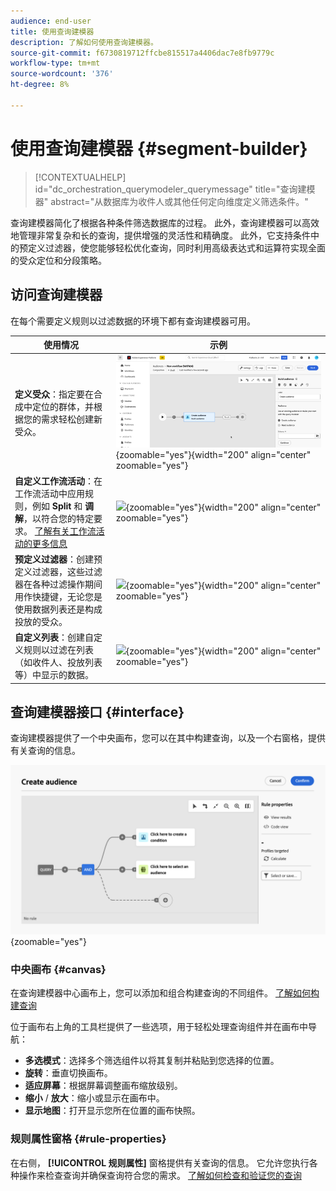 ```yaml
---
audience: end-user
title: 使用查询建模器
description: 了解如何使用查询建模器。
source-git-commit: f6730819712ffcbe815517a4406dac7e8fb9779c
workflow-type: tm+mt
source-wordcount: '376'
ht-degree: 8%

---
```


# 使用查询建模器 {#segment-builder}

>[!CONTEXTUALHELP]
>id="dc_orchestration_querymodeler_querymessage"
>title="查询建模器"
>abstract="从数据库为收件人或其他任何定向维度定义筛选条件。"

查询建模器简化了根据各种条件筛选数据库的过程。 此外，查询建模器可以高效地管理非常复杂和长的查询，提供增强的灵活性和精确度。 此外，它支持条件中的预定义过滤器，使您能够轻松优化查询，同时利用高级表达式和运算符实现全面的受众定位和分段策略。

## 访问查询建模器

在每个需要定义规则以过滤数据的环境下都有查询建模器可用。

| 使用情况 | 示例 |
|  ---  |  ---  |
| **定义受众**：指定要在合成中定位的群体，并根据您的需求轻松创建新受众。 | ![](assets/access-audience.png){zoomable="yes"}{width="200" align="center" zoomable="yes"} |
| **自定义工作流活动**：在工作流活动中应用规则，例如 **Split** 和 **调解**，以符合您的特定要求。 [了解有关工作流活动的更多信息](../compositions/activities/about-activities.md) | ![](assets/access-workflow.png){zoomable="yes"}{width="200" align="center" zoomable="yes"} |
| **预定义过滤器**：创建预定义过滤器，这些过滤器在各种过滤操作期间用作快捷键，无论您是使用数据列表还是构成投放的受众。 | ![](assets/access-predefined-filter.png){zoomable="yes"}{width="200" align="center" zoomable="yes"} |
| **自定义列表**：创建自定义规则以过滤在列表（如收件人、投放列表等）中显示的数据。 | ![](assets/access-lists.png){zoomable="yes"}{width="200" align="center" zoomable="yes"} |

## 查询建模器接口 {#interface}

查询建模器提供了一个中央画布，您可以在其中构建查询，以及一个右窗格，提供有关查询的信息。

![](assets/query-interface.png){zoomable="yes"}

### 中央画布 {#canvas}

在查询建模器中心画布上，您可以添加和组合构建查询的不同组件。 [了解如何构建查询](build-query.md)

位于画布右上角的工具栏提供了一些选项，用于轻松处理查询组件并在画布中导航：

* **多选模式**：选择多个筛选组件以将其复制并粘贴到您选择的位置。
* **旋转**：垂直切换画布。
* **适应屏幕**：根据屏幕调整画布缩放级别。
* **缩小** / **放大**：缩小或显示在画布中。
* **显示地图**：打开显示您所在位置的画布快照。

### 规则属性窗格 {#rule-properties}

在右侧， **[!UICONTROL 规则属性]** 窗格提供有关查询的信息。 它允许您执行各种操作来检查查询并确保查询符合您的需求。 [了解如何检查和验证您的查询](build-query.md#check-and-validate-your-query)
